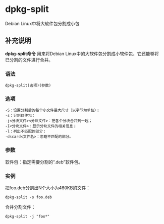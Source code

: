 # dpkg-split

Debian Linux中将大软件包分割成小包

## 补充说明

**dpkg-split命令** 用来将Debian Linux中的大软件包分割成小软件包，它还能够将已分割的文件进行合并。

### 语法

```text
dpkg-split(选项)(参数)
```

### 选项

```text
-S：设置分割后的每个小文件最大尺寸（以字节为单位）；
-s：分割软件包；
-j<分块文件><分块文件>：把各个分块合并到一起；
-I<分块文件>：显示分块文件的相关信息；
-l：列出不匹配的部分；
-dscard<文件名>：忽略不匹配的部分。
```

### 参数

软件包：指定需要分割的“.deb”软件包。

### 实例

把foo.deb分割出N个大小为460KB的文件：

```text
dpkg-split -s foo.deb
```

合并分割文件：

```text
dpkg-split -j "foo*"
```

